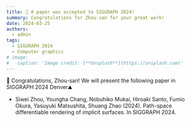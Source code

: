 ```yaml
---
title: 🎉 A paper was accepted to SIGGRAPH 2024!
summary: Congratulations for Zhou-san for your great work!
date: 2024-03-25
authors:
  - admin
tags:
  - SIGGRAPH 2024
  - Computer graphics
# image:
#   caption: 'Image credit: [**Unsplash**](https://unsplash.com)'
---
```


🎉 Congratulations, Zhou-san! We will present the following paper in SIGGRAPH 2024 Denver⛰️

- Siwei Zhou, Youngha Chang, Nobuhiko Mukai, Hiroaki Santo, Fumio Okura, Yasuyuki Matsushita, Shuang Zhao (2024). Path-space differentiable rendering of implicit surfaces. In SIGGRAPH 2024.
